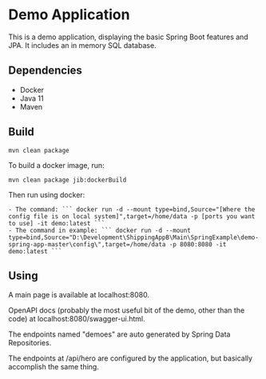# Demo Application

This is a demo application, displaying the basic Spring Boot features and JPA.
It includes an in memory SQL database.

## Dependencies

- Docker
- Java 11
- Maven

## Build

	mvn clean package

To build a docker image, run:

	mvn clean package jib:dockerBuild

Then run using docker:

	- The command: ``` docker run -d --mount type=bind,Source="[Where the config file is on local system]",target=/home/data -p [ports you want to use] -it demo:latest ```
	- The command in example: ``` docker run -d --mount type=bind,Source="D:\Development\ShippingAppB\Main\SpringExample\demo-spring-app-master\config\",target=/home/data -p 8080:8080 -it demo:latest ```

## Using

A main page is available at localhost:8080.

OpenAPI docs (probably the most useful bit of the demo, other than the code) at localhost:8080/swagger-ui.html.

The endpoints named "demoes" are auto generated by Spring Data Repositories.

The endpoints at /api/hero are configured by the application, but basically accomplish the same thing.

